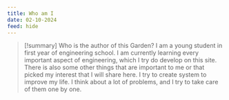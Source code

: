```yaml
---
title: Who am I
date: 02-10-2024
feed: hide
---
```

>[!summary] Who is the author of this Garden?
> I am a young student in first year of engineering school. I am currently learning every important aspect of engineering, which I try do develop on this site. 
> There is also some other things that are important to me or that picked my interest that I will share here. 
> I try to create system to improve my life. I think about a lot of problems, and I try to take care of them one by one. 

